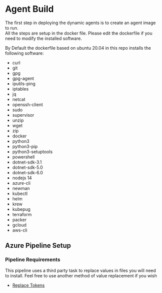 # Agent Build

The first step in deploying the dynamic agents is to create an agent image to run.  
All the steps are setup in the docker file.  Please edit the dockerfile if you need to modify the installed software.

By Default the dockerfile based on ubuntu 20.04 in this repo installs the following software:

- curl
- git
- gpg
- gpg-agent
- iputils-ping
- iptables
- jq
- netcat
- openssh-client
- sudo
- supervisor
- unzip
- wget
- zip
- docker
- python3
- python3-pip
- python3-setuptools
- powershell
- dotnet-sdk-3.1
- dotnet-sdk-5.0
- dotnet-sdk-6.0
- nodejs 14
- azure-cli
- newman
- kubectl
- helm
- krew
- kubepug
- terraform
- packer
- gcloud
- aws-cli

## Azure Pipeline Setup

### Pipeline Requirements

This pipeline uses a third party task to replace values in files you will need to install.
Feel free to use another method of value replacement if you wish

- [Replace Tokens](https://marketplace.visualstudio.com/items?itemName=qetza.replacetokens)

